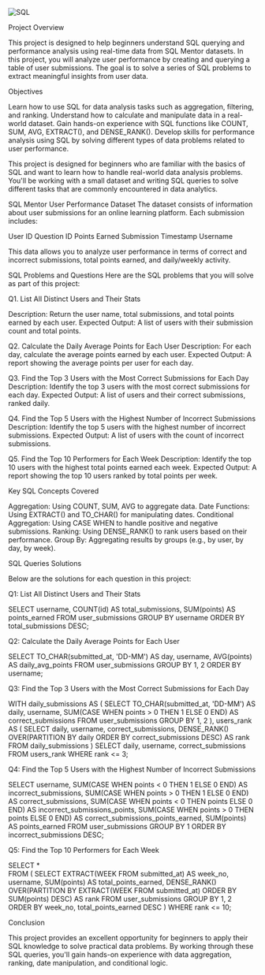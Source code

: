 ![SQL](https://github.com/user-attachments/assets/b73c8d8b-594c-4533-849f-be4826dfebd0)

Project Overview

This project is designed to help beginners understand SQL querying and performance analysis using real-time data from SQL Mentor datasets. In this project, you will analyze user performance by creating and querying a table of user submissions. The goal is to solve a series of SQL problems to extract meaningful insights from user data.

Objectives

Learn how to use SQL for data analysis tasks such as aggregation, filtering, and ranking.
Understand how to calculate and manipulate data in a real-world dataset.
Gain hands-on experience with SQL functions like COUNT, SUM, AVG, EXTRACT(), and DENSE_RANK().
Develop skills for performance analysis using SQL by solving different types of data problems related to user performance.


This project is designed for beginners who are familiar with the basics of SQL and want to learn how to handle real-world data analysis problems. You'll be working with a small dataset and writing SQL queries to solve different tasks that are commonly encountered in data analytics.

SQL Mentor User Performance Dataset
The dataset consists of information about user submissions for an online learning platform. Each submission includes:

User ID
Question ID
Points Earned
Submission Timestamp
Username

This data allows you to analyze user performance in terms of correct and incorrect submissions, total points earned, and daily/weekly activity.

SQL Problems and Questions
Here are the SQL problems that you will solve as part of this project:

Q1. List All Distinct Users and Their Stats

Description: Return the user name, total submissions, and total points earned by each user.
Expected Output: A list of users with their submission count and total points.

Q2. Calculate the Daily Average Points for Each User
Description: For each day, calculate the average points earned by each user.
Expected Output: A report showing the average points per user for each day.

Q3. Find the Top 3 Users with the Most Correct Submissions for Each Day
Description: Identify the top 3 users with the most correct submissions for each day.
Expected Output: A list of users and their correct submissions, ranked daily.

Q4. Find the Top 5 Users with the Highest Number of Incorrect Submissions
Description: Identify the top 5 users with the highest number of incorrect submissions.
Expected Output: A list of users with the count of incorrect submissions.

Q5. Find the Top 10 Performers for Each Week
Description: Identify the top 10 users with the highest total points earned each week.
Expected Output: A report showing the top 10 users ranked by total points per week.

Key SQL Concepts Covered

Aggregation: Using COUNT, SUM, AVG to aggregate data.
Date Functions: Using EXTRACT() and TO_CHAR() for manipulating dates.
Conditional Aggregation: Using CASE WHEN to handle positive and negative submissions.
Ranking: Using DENSE_RANK() to rank users based on their performance.
Group By: Aggregating results by groups (e.g., by user, by day, by week).

SQL Queries Solutions

Below are the solutions for each question in this project:

Q1: List All Distinct Users and Their Stats

SELECT 
    username,
    COUNT(id) AS total_submissions,
    SUM(points) AS points_earned
FROM user_submissions
GROUP BY username
ORDER BY total_submissions DESC;


Q2: Calculate the Daily Average Points for Each User


SELECT 
    TO_CHAR(submitted_at, 'DD-MM') AS day,
    username,
    AVG(points) AS daily_avg_points
FROM user_submissions
GROUP BY 1, 2
ORDER BY username;


Q3: Find the Top 3 Users with the Most Correct Submissions for Each Day


WITH daily_submissions AS (
    SELECT 
        TO_CHAR(submitted_at, 'DD-MM') AS daily,
        username,
        SUM(CASE WHEN points > 0 THEN 1 ELSE 0 END) AS correct_submissions
    FROM user_submissions
    GROUP BY 1, 2
),
users_rank AS (
    SELECT 
        daily,
        username,
        correct_submissions,
        DENSE_RANK() OVER(PARTITION BY daily ORDER BY correct_submissions DESC) AS rank
    FROM daily_submissions
)
SELECT 
    daily,
    username,
    correct_submissions
FROM users_rank
WHERE rank <= 3;


Q4: Find the Top 5 Users with the Highest Number of Incorrect Submissions


SELECT 
    username,
    SUM(CASE WHEN points < 0 THEN 1 ELSE 0 END) AS incorrect_submissions,
    SUM(CASE WHEN points > 0 THEN 1 ELSE 0 END) AS correct_submissions,
    SUM(CASE WHEN points < 0 THEN points ELSE 0 END) AS incorrect_submissions_points,
    SUM(CASE WHEN points > 0 THEN points ELSE 0 END) AS correct_submissions_points_earned,
    SUM(points) AS points_earned
FROM user_submissions
GROUP BY 1
ORDER BY incorrect_submissions DESC;


Q5: Find the Top 10 Performers for Each Week


SELECT *  
FROM (
    SELECT 
        EXTRACT(WEEK FROM submitted_at) AS week_no,
        username,
        SUM(points) AS total_points_earned,
        DENSE_RANK() OVER(PARTITION BY EXTRACT(WEEK FROM submitted_at) ORDER BY SUM(points) DESC) AS rank
    FROM user_submissions
    GROUP BY 1, 2
    ORDER BY week_no, total_points_earned DESC
)
WHERE rank <= 10;


Conclusion

This project provides an excellent opportunity for beginners to apply their SQL knowledge to solve practical data problems. By working through these SQL queries, you'll gain hands-on experience with data aggregation, ranking, date manipulation, and conditional logic.
